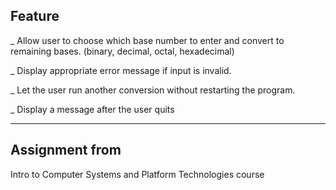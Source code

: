 ## Feature

_ Allow user to choose which base number to enter and convert to remaining bases.
(binary, decimal, octal, hexadecimal)

_ Display appropriate error message if input is invalid.

_ Let the user run another conversion without restarting the program.

_ Display a message after the user quits
___________________________________________________________________________________
## Assignment from

Intro to Computer Systems and Platform Technologies course

